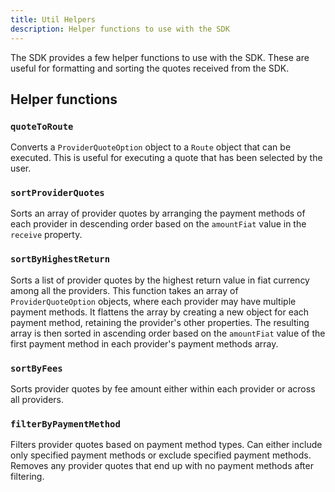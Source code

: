 ```yaml
---
title: Util Helpers
description: Helper functions to use with the SDK
---
```


The SDK provides a few helper functions to use with the SDK.
These are useful for formatting and sorting the quotes received from the SDK.

## Helper functions

### `quoteToRoute`

Converts a `ProviderQuoteOption` object to a `Route` object that can be executed.
This is useful for executing a quote that has been selected by the user.

### `sortProviderQuotes`

Sorts an array of provider quotes by arranging the payment methods of each provider
in descending order based on the `amountFiat` value in the `receive` property.

### `sortByHighestReturn`

Sorts a list of provider quotes by the highest return value in fiat currency among
all the providers.
This function takes an array of `ProviderQuoteOption` objects, where each provider
may have multiple payment methods. It flattens the array by creating a new object
for each payment method, retaining the provider's other properties. The resulting
array is then sorted in ascending order based on the `amountFiat` value of the
first payment method in each provider's payment methods array.

### `sortByFees`

Sorts provider quotes by fee amount either within each provider or across all providers.

### `filterByPaymentMethod`

 Filters provider quotes based on payment method types.
 Can either include only specified payment methods or exclude specified payment methods.
 Removes any provider quotes that end up with no payment methods after filtering.
